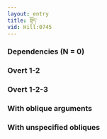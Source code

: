 ```yaml
---
layout: entry
title: སྟོད་
vid: Hill:0745
---
```

### Dependencies (N = 0)


### Overt 1-2


### Overt 1-2-3


### With oblique arguments


### With unspecified obliques
